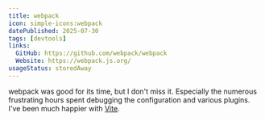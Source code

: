 ```yaml
---
title: webpack
icon: simple-icons:webpack
datePublished: 2025-07-30
tags: [devtools]
links:
  GitHub: https://github.com/webpack/webpack
  Website: https://webpack.js.org/
usageStatus: storedAway
---
```


webpack was good for its time, but I don't miss it. Especially the numerous
frustrating hours spent debugging the configuration and various plugins. I've
been much happier with [Vite](/tools/vite/).
